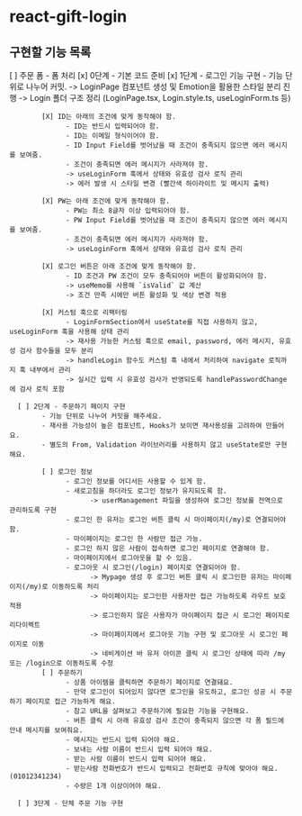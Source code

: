 # react-gift-login

## 구현할 기능 목록
[ ] 주문 폼 - 폼 처리
      [x] 0단계 - 기본 코드 준비
      [x] 1단계 - 로그인 기능 구현
            - 기능 단위로 나누어 커밋.
            -> LoginPage 컴포넌트 생성 및 Emotion을 활용한 스타일 분리 진행
            -> Login 폴더 구조 정리 (LoginPage.tsx, Login.style.ts, useLoginForm.ts 등)

            [X] ID는 아래의 조건에 맞게 동작해야 함.  
                  - ID는 반드시 입력되어야 함.  
                  - ID는 이메일 형식이어야 함.  
                  - ID Input Field를 벗어났을 때 조건이 충족되지 않으면 에러 메시지를 보여줌.  
                  - 조건이 충족되면 에러 메시지가 사라져야 함.  
                  -> useLoginForm 훅에서 상태와 유효성 검사 로직 관리  
                  -> 에러 발생 시 스타일 변경 (빨간색 하이라이트 및 메시지 출력)  

            [X] PW는 아래 조건에 맞게 동작해야 함.  
                  - PW는 최소 8글자 이상 입력되어야 함.  
                  - PW Input Field를 벗어났을 때 조건이 충족되지 않으면 에러 메시지를 보여줌.  
                  - 조건이 충족되면 에러 메시지가 사라져야 함.  
                  -> useLoginForm 훅에서 상태와 유효성 검사 로직 관리  

            [X] 로그인 버튼은 아래 조건에 맞게 동작해야 함.  
                  - ID 조건과 PW 조건이 모두 충족되어야 버튼이 활성화되어야 함.  
                  -> useMemo를 사용해 `isValid` 값 계산  
                  -> 조건 만족 시에만 버튼 활성화 및 색상 변경 적용

            [X] 커스텀 훅으로 리팩터링  
                  - LoginFormSection에서 useState를 직접 사용하지 않고, useLoginForm 훅을 사용해 상태 관리  
                  -> 재사용 가능한 커스텀 훅으로 email, password, 에러 메시지, 유효성 검사 함수들을 모두 분리  
                  -> handleLogin 함수도 커스텀 훅 내에서 처리하여 navigate 로직까지 훅 내부에서 관리  
                  -> 실시간 입력 시 유효성 검사가 반영되도록 handlePasswordChange에 검사 로직 포함

      [ ] 2단계 - 주문하기 페이지 구현
            - 기능 단위로 나누어 커밋을 해주세요.
            - 재사용 가능성이 높은 컴포넌트, Hooks가 보이면 재사용성을 고려하여 만들어요.
            - 별도의 From, Validation 라이브러리를 사용하지 않고 useState로만 구현해요.
            
            [ ] 로그인 정보
                  - 로그인 정보를 어디서든 사용할 수 있게 함.
                  - 새로고침을 하더라도 로그인 정보가 유지되도록 함.
                        -> userManagement 파일을 생성하여 로그인 정보를 전역으로 관리하도록 구현
                  - 로그인 한 유저는 로그인 버튼 클릭 시 마이페이지(/my)로 연결되어야 함.
                  - 마이페이지는 로그인 한 사람만 접근 가능. 
                  - 로그인 하지 않은 사람이 접속하면 로그인 페이지로 연결해야 함.
                  - 마이페이지에서 로그아웃을 할 수 있음. 
                  - 로그아웃 시 로그인(/login) 페이지로 연결되어야 함.
                        -> Mypage 생성 후 로그인 버튼 클릭 시 로그인한 유저는 마이페이지(/my)로 이동하도록 처리
                        -> 마이페이지는 로그인한 사용자만 접근 가능하도록 라우트 보호 적용
                        -> 로그인하지 않은 사용자가 마이페이지 접근 시 로그인 페이지로 리다이렉트
                        -> 마이페이지에서 로그아웃 기능 구현 및 로그아웃 시 로그인 페이지로 이동
                        -> 네비게이션 바 유저 아이콘 클릭 시 로그인 상태에 따라 /my 또는 /login으로 이동하도록 수정
            [ ] 주문하기
                  - 상품 아이템을 클릭하면 주문하기 페이지로 연결돼요.
                  - 만약 로그인이 되어있지 않다면 로그인을 유도하고, 로그인 성공 시 주문하기 페이지로 접근 가능하게 해요.
                  - 참고 URL을 살펴보고 주문하기에 필요한 기능을 구현해요.
                  - 버튼 클릭 시 아래 유효성 검사 조건이 충족되지 않으면 각 폼 필드에 안내 메시지를 보여줘요.
                  - 메시지는 반드시 입력 되어야 해요.
                  - 보내는 사람 이름이 반드시 입력 되어야 해요.
                  - 받는 사람 이름이 반드시 입력 되어야 해요.
                  - 받는사람 전화번호가 반드시 입력되고 전화번호 규칙에 맞아야 해요. (01012341234)
                  - 수량은 1개 이상이어야 해요.
            
      [ ] 3단계 - 단체 주문 기능 구현